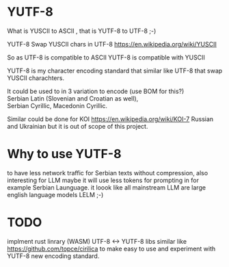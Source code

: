 # YUTF-8
What is YUSCII to ASCII , that is YUTF-8 to UTF-8 ;-)

YUTF-8
Swap YUSCII chars in UTF-8
https://en.wikipedia.org/wiki/YUSCII

So as UTF-8 is compatible to ASCII 
YUTF-8 is compatible with YUSCII

YUTF-8 is my character encoding standard that similar like  UTF-8
that swap YUSCII charachters.

It could be used to in 3 variation to encode (use BOM for this?)  
Serbian Latin (Slovenian and Croatian as well),  
Serbian Cyrillic,
Macedonin Cyrillic.

Similar could be done for  KOI 
https://en.wikipedia.org/wiki/KOI-7 
Russian and Ukrainian 
but it is out of scope of this project.

# Why to use YUTF-8

to have less network traffic for Serbian texts without compression,
also interesting for LLM maybe it will use less tokens for prompting in for example Serbian Launguage. 
it loook like all mainstream LLM are large english language models LELM ;-)

# TODO
implment rust linrary (WASM) UTF-8 <-> YUTF-8 libs similar like https://github.com/topce/cirilica
to make easy to use and experiment with YUTF-8 new encoding standard. 


